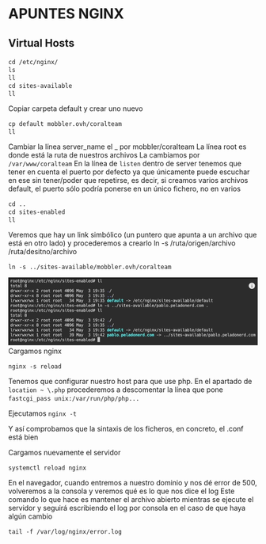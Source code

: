 # APUNTES NGINX
## Virtual Hosts
```
cd /etc/nginx/
ls
ll
cd sites-available
ll
```
Copiar carpeta default y crear uno nuevo 
```
cp default mobbler.ovh/coralteam
ll
```
Cambiar la línea server_name el _ por mobbler/coralteam
La línea root es donde está la ruta de nuestros archivos
La cambiamos por ```/var/www/coralteam```
En la línea de ```listen``` dentro de server tenemos que tener en cuenta el puerto por defecto ya que únicamente puede escuchar en ese sin tener/poder que repetirse, es decir, si creamos varios archivos default, el puerto sólo podría ponerse en un único fichero, no en varios
```
cd ..
cd sites-enabled
ll
```
Veremos que hay un link simbólico (un puntero que apunta a un archivo que está en otro lado) y procederemos a crearlo
ln -s /ruta/origen/archivo /ruta/desitno/archivo
```
ln -s ../sites-available/mobbler.ovh/coralteam
```
![Texto alternativo](/images/nginx.png)
Cargamos nginx
```
nginx -s reload
```

Tenemos que configurar nuestro host para que use php. En el apartado de ``` location ~ \.php ``` procederemos a descomentar la línea que pone ```fastcgi_pass unix:/var/run/php/php...```

Ejecutamos 
``` nginx -t ```
 
Y así comprobamos que la sintaxis de los ficheros, en concreto, el .conf está bien

Cargamos nuevamente el servidor
```
systemctl reload nginx
```
En el navegador, cuando entremos a nuestro dominio y nos dé error de 500, volveremos a la consola y veremos qué es lo que nos dice el log
Este comando lo que hace es mantener el archivo abierto mientras se ejecute el servidor y seguirá escribiendo el log por consola en el caso de que haya algún cambio
```
tail -f /var/log/nginx/error.log 
```